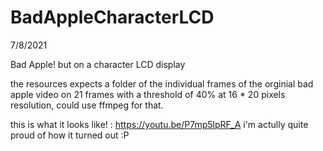 # BadAppleCharacterLCD
7/8/2021

Bad Apple! but on a character LCD display

the resources expects a folder of the individual frames of the orginial bad apple video on 21 frames with a threshold of 40% at 16 * 20 pixels resolution, could use ffmpeg for that.

this is what it looks like! : https://youtu.be/P7mp5lpRF_A
i'm actully quite proud of how it turned out :P

